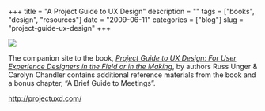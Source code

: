 +++
title = "A Project Guide to UX Design"
description = ""
tags = ["books", "design", "resources"]
date = "2009-06-11"
categories = ["blog"]
slug = "project-guide-ux-design"
+++



  <div class="notebook-screenshot"><a href="http://projectuxd.com/"><img src="http://media.konigi.com/bluga/wt4a311c7e49209.jpg"/></a></div><p>The companion site to the book, <a href="http://projectuxd.com/"><em>Project Guide to UX Design: For User Experience Designers in the Field or in the Making</em></a>, by authors Russ Unger &amp; Carolyn Chandler contains additional reference materials from the book and a bonus chapter, “A Brief Guide to Meetings”.</p>
    
  <a href="http://projectuxd.com/">http://projectuxd.com/</a>
